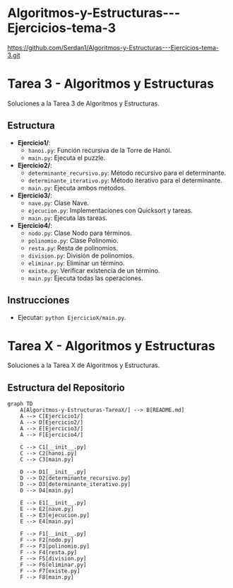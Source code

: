 # Algoritmos-y-Estructuras---Ejercicios-tema-3

https://github.com/Serdan1/Algoritmos-y-Estructuras---Ejercicios-tema-3.git


# Tarea 3 - Algoritmos y Estructuras

Soluciones a la Tarea 3 de Algoritmos y Estructuras.

## Estructura
- **Ejercicio1/**:
  - `hanoi.py`: Función recursiva de la Torre de Hanói.
  - `main.py`: Ejecuta el puzzle.
- **Ejercicio2/**:
  - `determinante_recursivo.py`: Método recursivo para el determinante.
  - `determinante_iterativo.py`: Método iterativo para el determinante.
  - `main.py`: Ejecuta ambos métodos.
- **Ejercicio3/**:
  - `nave.py`: Clase Nave.
  - `ejecucion.py`: Implementaciones con Quicksort y tareas.
  - `main.py`: Ejecuta las tareas.
- **Ejercicio4/**:
  - `nodo.py`: Clase Nodo para términos.
  - `polinomio.py`: Clase Polinomio.
  - `resta.py`: Resta de polinomios.
  - `division.py`: División de polinomios.
  - `eliminar.py`: Eliminar un término.
  - `existe.py`: Verificar existencia de un término.
  - `main.py`: Ejecuta todas las operaciones.

## Instrucciones
- Ejecutar: `python EjercicioX/main.py`.

# Tarea X - Algoritmos y Estructuras

Soluciones a la Tarea X de Algoritmos y Estructuras.

## Estructura del Repositorio

```mermaid
graph TD
    A[Algoritmos-y-Estructuras-TareaX/] --> B[README.md]
    A --> C[Ejercicio1/]
    A --> D[Ejercicio2/]
    A --> E[Ejercicio3/]
    A --> F[Ejercicio4/]
    
    C --> C1[__init__.py]
    C --> C2[hanoi.py]
    C --> C3[main.py]
    
    D --> D1[__init__.py]
    D --> D2[determinante_recursivo.py]
    D --> D3[determinante_iterativo.py]
    D --> D4[main.py]
    
    E --> E1[__init__.py]
    E --> E2[nave.py]
    E --> E3[ejecucion.py]
    E --> E4[main.py]
    
    F --> F1[__init__.py]
    F --> F2[nodo.py]
    F --> F3[polinomio.py]
    F --> F4[resta.py]
    F --> F5[division.py]
    F --> F6[eliminar.py]
    F --> F7[existe.py]
    F --> F8[main.py]